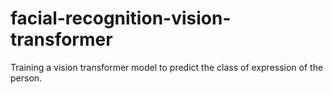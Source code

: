 # facial-recognition-vision-transformer
Training a vision transformer model to predict the class of expression of the person.
